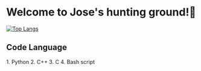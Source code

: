<H1> Welcome to Jose's hunting ground!🌲 </H1>

[![Top Langs](https://github-readme-stats.vercel.app/api/top-langs/?username=JaeggerJose)](https://github.com/anuraghazra/github-readme-stats)

<H2> Code Language</H2>
1. Python
2. C++
3. C
4. Bash script